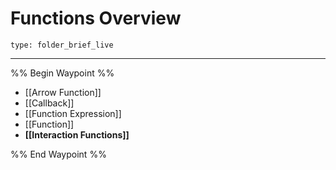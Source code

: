 # Functions Overview
 
```ccard
type: folder_brief_live
```
 
---

%% Begin Waypoint %%
- [[Arrow Function]]
- [[Callback]]
- [[Function Expression]]
- [[Function]]
- **[[Interaction Functions]]**

%% End Waypoint %%